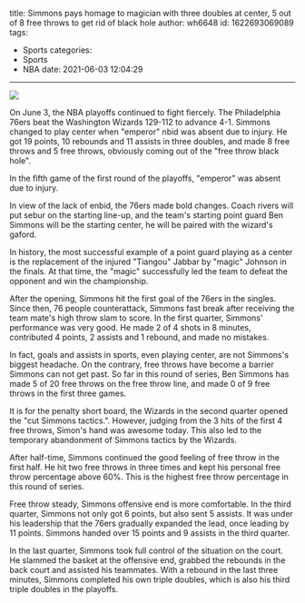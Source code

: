 title: Simmons pays homage to magician with three doubles at center, 5 out of 8 free throws to get rid of black hole
author: wh6648
id: 1622693069089
tags: 
- Sports
categories: 
- Sports
- NBA
date: 2021-06-03 12:04:29
---
![](https://p0.itc.cn/q_70/images01/20210603/44b6537241c04fbb8a179005e33ce30c.jpeg)


On June 3, the NBA playoffs continued to fight fiercely. The Philadelphia 76ers beat the Washington Wizards 129-112 to advance 4-1. Simmons changed to play center when "emperor" nbid was absent due to injury. He got 19 points, 10 rebounds and 11 assists in three doubles, and made 8 free throws and 5 free throws, obviously coming out of the "free throw black hole".

In the fifth game of the first round of the playoffs, "emperor" was absent due to injury.

In view of the lack of enbid, the 76ers made bold changes. Coach rivers will put sebur on the starting line-up, and the team's starting point guard Ben Simmons will be the starting center, he will be paired with the wizard's gaford.

In history, the most successful example of a point guard playing as a center is the replacement of the injured "Tiangou" Jabbar by "magic" Johnson in the finals. At that time, the "magic" successfully led the team to defeat the opponent and win the championship.

After the opening, Simmons hit the first goal of the 76ers in the singles. Since then, 76 people counterattack, Simmons fast break after receiving the team mate's high throw slam to score. In the first quarter, Simmons' performance was very good. He made 2 of 4 shots in 8 minutes, contributed 4 points, 2 assists and 1 rebound, and made no mistakes.

In fact, goals and assists in sports, even playing center, are not Simmons's biggest headache. On the contrary, free throws have become a barrier Simmons can not get past. So far in this round of series, Ben Simmons has made 5 of 20 free throws on the free throw line, and made 0 of 9 free throws in the first three games.

It is for the penalty short board, the Wizards in the second quarter opened the "cut Simmons tactics.". However, judging from the 3 hits of the first 4 free throws, Simon's hand was awesome today. This also led to the temporary abandonment of Simmons tactics by the Wizards.

After half-time, Simmons continued the good feeling of free throw in the first half. He hit two free throws in three times and kept his personal free throw percentage above 60%. This is the highest free throw percentage in this round of series.

Free throw steady, Simmons offensive end is more comfortable. In the third quarter, Simmons not only got 6 points, but also sent 5 assists. It was under his leadership that the 76ers gradually expanded the lead, once leading by 11 points. Simmons handed over 15 points and 9 assists in the third quarter.

In the last quarter, Simmons took full control of the situation on the court. He slammed the basket at the offensive end, grabbed the rebounds in the back court and assisted his teammates. With a rebound in the last three minutes, Simmons completed his own triple doubles, which is also his third triple doubles in the playoffs.

